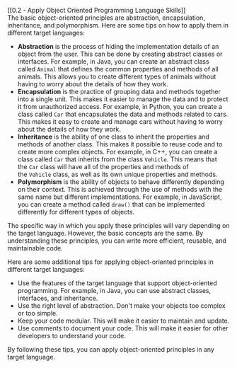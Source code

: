[[0.2 - Apply Object Oriented Programming Language Skills]]  
The basic object-oriented principles are abstraction, encapsulation, inheritance, and polymorphism. Here are some tips on how to apply them in different target languages:

- **Abstraction** is the process of hiding the implementation details of an object from the user. This can be done by creating abstract classes or interfaces. For example, in Java, you can create an abstract class called `Animal` that defines the common properties and methods of all animals. This allows you to create different types of animals without having to worry about the details of how they work.
- **Encapsulation** is the practice of grouping data and methods together into a single unit. This makes it easier to manage the data and to protect it from unauthorized access. For example, in Python, you can create a class called `Car` that encapsulates the data and methods related to cars. This makes it easy to create and manage cars without having to worry about the details of how they work.
- **Inheritance** is the ability of one class to inherit the properties and methods of another class. This makes it possible to reuse code and to create more complex objects. For example, in C++, you can create a class called `Car` that inherits from the class `Vehicle`. This means that the `Car` class will have all of the properties and methods of the `Vehicle` class, as well as its own unique properties and methods.
- **Polymorphism** is the ability of objects to behave differently depending on their context. This is achieved through the use of methods with the same name but different implementations. For example, in JavaScript, you can create a method called `draw()` that can be implemented differently for different types of objects.

The specific way in which you apply these principles will vary depending on the target language. However, the basic concepts are the same. By understanding these principles, you can write more efficient, reusable, and maintainable code.

Here are some additional tips for applying object-oriented principles in different target languages:

- Use the features of the target language that support object-oriented programming. For example, in Java, you can use abstract classes, interfaces, and inheritance.
- Use the right level of abstraction. Don't make your objects too complex or too simple.
- Keep your code modular. This will make it easier to maintain and update.
- Use comments to document your code. This will make it easier for other developers to understand your code.

By following these tips, you can apply object-oriented principles in any target language.